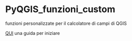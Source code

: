 # PyQGIS_funzioni_custom
funzioni personalizzate per il calcolatore di campi di QGIS

[QUI](https://howtoinqgis.wordpress.com/2017/05/20/how-to-create-custom-functions-in-qgis-using-the-function-editor/) una guida per iniziare
